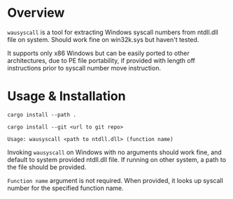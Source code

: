 # Overview

`wausyscall` is a tool for extracting Windows syscall numbers from ntdll.dll
file on system. Should work fine on win32k.sys but haven't tested.

It supports only x86 Windows but can be easily ported to other architectures,
due to PE file portability, if provided with length off instructions prior to
syscall number move instruction.

# Usage & Installation

`cargo install --path .`

`cargo install --git <url to git repo>`

```
Usage: wausyscall <path to ntdll.dll> (function name)
```

Invoking `wausyscall` on Windows with no arguments should work fine, and default
to system provided ntdll.dll file. If running on other system, a path to the
file should be provided.

`Function name` argument is not required. When provided, it looks up syscall
number for the specified function name.
